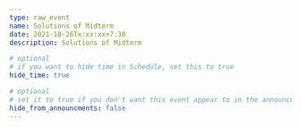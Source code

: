 ```yaml
---
type: raw_event
name: Solutions of Midterm
date: 2021-10-26Tx:xx:xx+7:30
description: Solutions of Midterm

# optional
# if you want to hide time in Schedule, set this to true
hide_time: true

# optional
# set it to true if you don't want this event appear to in the announcements section
hide_from_announcments: false
---
```

